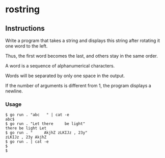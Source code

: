 # rostring
## Instructions

Write a program that takes a string and displays this string after rotating it one word to the left.

Thus, the first word becomes the last, and others stay in the same order.

A word is a sequence of alphanumerical characters.

Words will be separated by only one space in the output.

If the number of arguments is different from 1, the program displays a newline.
### Usage
```
$ go run . "abc   " | cat -e
abc$
$ go run . "Let there     be light"
there be light Let
$ go run . "     AkjhZ zLKIJz , 23y"
zLKIJz , 23y AkjhZ
$ go run . | cat -e
$
$
```